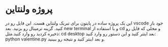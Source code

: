  # پروژه ولنتاین
 این یک پروژه ساده در پایتون برای تبربک ولنتاین هست.
 این فایل رو در vscode خود باز کنید. گزینه ترمینال رو بزنید.
 بعد new terminal و با استفاده از cd و محلی که فایل رو ذخیره کردید رو وارد کنید.مثل: cd desktop
 بعد اینتر کنید و این دستور رو وارد کنید: python valentine.py
 و بعد اینتر کنید و نتیجه رو ببینید.
